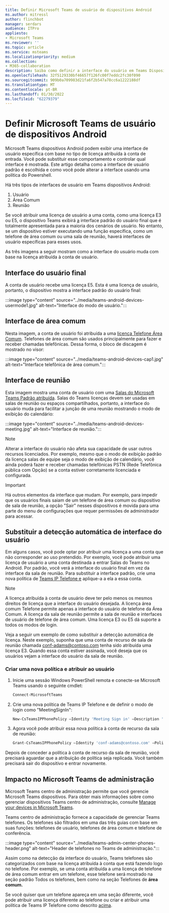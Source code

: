 ```yaml
---
title: Definir Microsoft Teams de usuário de dispositivos Android
ms.author: mitressl
author: flinchbot
manager: serdars
audience: ITPro
appliesto:
- Microsoft Teams
ms.reviewer: ''
ms.topic: article
ms.service: msteams
ms.localizationpriority: medium
ms.collection:
- M365-collaboration
description: Saiba como definir a interface do usuário em Teams Dispositivos Android.
ms.openlocfilehash: 32f5129330bf46657f126fc00f7eddc2fc30f090
ms.sourcegitcommit: 909b0a709983d21fa6f2b547a78cc6a1222188df
ms.translationtype: MT
ms.contentlocale: pt-BR
ms.lasthandoff: 01/30/2022
ms.locfileid: "62279379"
---
```

# <a name="set-microsoft-teams-android-devices-user-interface"></a>Definir Microsoft Teams de usuário de dispositivos Android

Microsoft Teams dispositivos Android podem exibir uma interface de usuário específica com base no tipo de licença atribuída à conta de entrada. Você pode substituir esse comportamento e controlar qual interface é mostrada. Este artigo detalha como a interface de usuário padrão é escolhida e como você pode alterar a interface usando uma política do Powershell.

Há três tipos de interfaces de usuário em Teams dispositivos Android:

1. Usuário
2. Área Comum
3. Reunião

Se você atribuir uma licença de usuário a uma conta, como uma licença E3 ou E5, o dispositivo Teams exibirá [a](/microsoftteams/user-access) interface padrão do usuário final que é totalmente apresentada para a maioria dos cenários de usuário. No entanto, se um dispositivo estiver executando uma função específica, como um telefone de área comum ou uma sala de reunião, haverá interfaces de usuário específicas para esses usos.

As três imagens a seguir mostram como a interface do usuário muda com base na licença atribuída à conta de usuário. 

## <a name="end-user-interface"></a>Interface do usuário final 

A conta de usuário recebe uma licença E5. Esta é uma licença de usuário, portanto, o dispositivo mostra a interface padrão do usuário final:

:::image type="content" source="../media/teams-android-devices-usermode1.jpg" alt-text="Interface do modo de usuário.":::

## <a name="common-area-interface"></a>Interface de área comum

Nesta imagem, a conta de usuário foi atribuída a uma [licença Telefone Área Comum](/microsoftteams/set-up-common-area-phones). Telefones de área comum são usados principalmente para fazer e receber chamadas telefônicas. Dessa forma, o bloco de discagem é mostrado no visor:

:::image type="content" source="../media/teams-android-devices-cap1.jpg" alt-text="Interface telefônica de área comum.":::

## <a name="meeting-interface"></a>Interface de reunião

Esta imagem mostra uma conta de usuário com uma [Salas do Microsoft Teams Padrão atribuída](/MicrosoftTeams/rooms/rooms-licensing). Salas do Teams licenças devem ser usadas em salas de reunião ou espaços compartilhados, portanto, a interface do usuário muda para facilitar a junção de uma reunião mostrando o modo de exibição do calendário:

:::image type="content" source="../media/teams-android-devices-meeting.jpg" alt-text="Interface de reunião.":::

> [!NOTE]
> Alterar a interface do usuário não afeta sua capacidade de usar outros recursos licenciados. Por exemplo, mesmo que o modo de exibição padrão da licença salas de equipe seja o modo de exibição de calendário, você ainda poderá fazer e receber chamadas telefônicas PSTN (Rede Telefônica pública com Opção) se a conta estiver corretamente licenciada e configurada.

> [!IMPORTANT]
> Há outros elementos da interface que mudam. Por exemplo, para impedir que os usuários finais saiam de um telefone de área comum ou dispositivo de sala de reunião, a opção "Sair" nesses dispositivos é movida para uma parte do menu de configurações que requer permissões de administrador para acessar.

## <a name="override-automatic-user-interface-detection"></a>Substituir a detecção automática de interface do usuário

Em alguns casos, você pode optar por atribuir uma licença a uma conta que não corresponder ao uso pretendido. Por exemplo, você pode atribuir uma licença de usuário a uma conta destinada a entrar Salas do Teams no Android. Por padrão, você verá a interface do usuário final em vez da interface da sala de reunião. Para substituir a interface padrão, crie uma nova política de [Teams IP Telefone e](/powershell/module/skype/new-csteamsipphonepolicy?view=skype-ps) aplique-a a ela a essa conta.

> [!NOTE]
> A licença atribuída à conta de usuário deve ter pelo menos os mesmos direitos de licença que a interface do usuário desejada. A licença área comum Telefone permite apenas a interface do usuário de telefone da Área Comum. A licença da sala de reunião permite a sala de reunião e interfaces de usuário de telefone de área comum. Uma licença E3 ou E5 dá suporte a todos os modos de login.

Veja a seguir um exemplo de como substituir a detecção automática de licença. Neste exemplo, suponha que uma conta de recurso de sala de reunião chamada conf-adams@contoso.com tenha sido atribuída uma licença E3. Quando essa conta estiver assinada, você deseja que os usuários vejam a interface do usuário da sala de reunião.

### <a name="create-a-new-policy-and-assign-to-user"></a>Criar uma nova política e atribuir ao usuário

1. Inicie uma sessão Windows PowerShell remota e conecte-se Microsoft Teams usando o seguinte cmdlet:

    ``` Powershell
    Connect-MicrosoftTeams
    ```

2. Crie uma nova política de Teams IP Telefone e de definir o modo de login como "MeetingSignIn":

   ``` Powershell
   New-CsTeamsIPPhonePolicy –Identity 'Meeting Sign in' –Description 'Meeting Sign In Phone Policy' -SignInMode 'MeetingSignIn'

   ```

3. Agora você pode atribuir essa nova política à conta de recurso da sala de reunião:

   ``` Powershell
   Grant-CsTeamsIPPhonePolicy –Identity 'conf-adams@contoso.com' –PolicyName 'Meeting Sign In'
   ```

Depois de conceder a política à conta de recurso da sala de reunião, você precisará aguardar que a atribuição de política seja replicada. Você também precisará sair do dispositivo e entrar novamente.

## <a name="impact-on-microsoft-teams-admin-center"></a>Impacto no Microsoft Teams de administração

Microsoft Teams centro de administração permite que você gerencie Microsoft Teams dispositivos. Para obter mais informações sobre como gerenciar dispositivos Teams centro de administração, consulte [Manage your devices in Microsoft Teams](device-management.md).


Teams centro de administração fornece a capacidade de gerenciar Teams telefones. Os telefones são filtrados em uma das três guias com base em suas funções: telefones de usuário, telefones de área comum e telefone de conferência. 

 :::image type="content" source="../media/teams-admin-center-phones-header.png" alt-text="Header de telefones no Teams de administração.":::

Assim como na detecção da interface do usuário, Teams telefones são categorizados com base na licença atribuída à conta que está fazendo logo no telefone. Por exemplo, se uma conta atribuída a uma licença de telefone de área comum entrar em um telefone, esse telefone será mostrado na seção padrão Todos os telefones,  bem como na seção Telefones de **área comum.**

Se você quiser que um telefone apareça em uma seção diferente, você pode atribuir uma licença diferente ao telefone ou criar e atribuir uma política de Teams IP Telefone como descrito [acima](#override-automatic-user-interface-detection).

